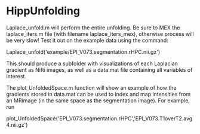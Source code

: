 # HippUnfolding
Laplace_unfold.m will perform the entire unfolding. Be sure to MEX the laplace_iters.m file (with filename laplace_iters_mex), otherwise process will be very slow! 
Test it out on the example data using the command:

Laplace_unfold('example/EPI_V073.segmentation.rHPC.nii.gz')

This should produce a subfolder with visualizations of each Laplacian gradient as Nifti images, as well as a data.mat file containing all variables of interest. 

The plot_UnfoldedSpace.m function will show an example of how the gradients stored in data.mat can be used to index and map intensities from an MRimage (in the same space as the segmentation image). For example, run

plot_UnfoldedSpace('EPI_V073.segmentation.rHPC','EPI_V073.T1overT2.avg4.nii.gz')
